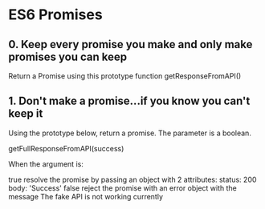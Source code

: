 # ES6 Promises

## 0. Keep every promise you make and only make promises you can keep

Return a Promise using this prototype function getResponseFromAPI()


## 1. Don't make a promise...if you know you can't keep it

Using the prototype below, return a promise. The parameter is a boolean.

getFullResponseFromAPI(success)

When the argument is:

true
resolve the promise by passing an object with 2 attributes:
status: 200
body: 'Success'
false
reject the promise with an error object with the message The fake API is not working currently

##

##

##

##

##

##

##

##